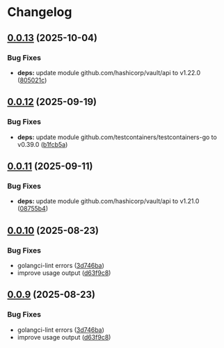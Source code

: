 # Changelog

## [0.0.13](https://github.com/xbglowx/vault-kv-mv/compare/v0.0.12...v0.0.13) (2025-10-04)


### Bug Fixes

* **deps:** update module github.com/hashicorp/vault/api to v1.22.0 ([805021c](https://github.com/xbglowx/vault-kv-mv/commit/805021cf3dcca06ea945c614fe07e54a51baa89f))

## [0.0.12](https://github.com/xbglowx/vault-kv-mv/compare/v0.0.11...v0.0.12) (2025-09-19)


### Bug Fixes

* **deps:** update module github.com/testcontainers/testcontainers-go to v0.39.0 ([b1fcb5a](https://github.com/xbglowx/vault-kv-mv/commit/b1fcb5a67c0a4f3bb8a4cd1ed646abf82efdf863))

## [0.0.11](https://github.com/xbglowx/vault-kv-mv/compare/v0.0.10...v0.0.11) (2025-09-11)


### Bug Fixes

* **deps:** update module github.com/hashicorp/vault/api to v1.21.0 ([08755b4](https://github.com/xbglowx/vault-kv-mv/commit/08755b47f0565e5d34519d8633b2d7ea16f6bb4d))

## [0.0.10](https://github.com/xbglowx/vault-kv-mv/compare/v0.0.9...v0.0.10) (2025-08-23)


### Bug Fixes

* golangci-lint errors ([3d746ba](https://github.com/xbglowx/vault-kv-mv/commit/3d746ba73f6ba4395f346be9acec1992a075b4a7))
* improve usage output ([d63f9c8](https://github.com/xbglowx/vault-kv-mv/commit/d63f9c8922685e56e29773c0affd878c46751168))

## [0.0.9](https://github.com/xbglowx/vault-kv-mv/compare/v0.0.8...v0.0.9) (2025-08-23)


### Bug Fixes

* golangci-lint errors ([3d746ba](https://github.com/xbglowx/vault-kv-mv/commit/3d746ba73f6ba4395f346be9acec1992a075b4a7))
* improve usage output ([d63f9c8](https://github.com/xbglowx/vault-kv-mv/commit/d63f9c8922685e56e29773c0affd878c46751168))
